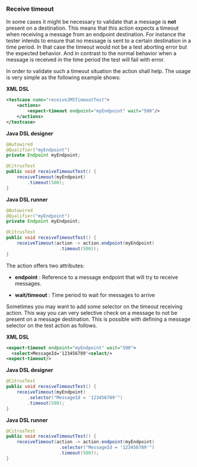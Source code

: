 ### Receive timeout

In some cases it might be necessary to validate that a message is **not** present on a destination. This means that this action expects a timeout when receiving a message from an endpoint destination. For instance the tester intends to ensure that no message is sent to a certain destination in a time period. In that case the timeout would not be a test aborting error but the expected behavior. And in contrast to the normal behavior when a message is received in the time period the test will fail with error.

In order to validate such a timeout situation the action <expectTimout> shall help. The usage is very simple as the following example shows:

 **XML DSL** 

```xml
<testcase name="receiveJMSTimeoutTest">
    <actions>
        <expect-timeout endpoint="myEndpoint" wait="500"/>
    </actions>
</testcase>
```

 **Java DSL designer** 

```java
@Autowired
@Qualifier("myEndpoint")
private Endpoint myEndpoint;

@CitrusTest
public void receiveTimeoutTest() {
    receiveTimeout(myEndpoint)
        .timeout(500);
}
```

 **Java DSL runner** 

```java
@Autowired
@Qualifier("myEndpoint")
private Endpoint myEndpoint;

@CitrusTest
public void receiveTimeoutTest() {
    receiveTimeout(action -> action.endpoint(myEndpoint)
                    .timeout(500));
}
```

The action offers two attributes:

*  **endpoint** : Reference to a message endpoint that will try to receive messages.

*  **wait/timeout** : Time period to wait for messages to arrive



Sometimes you may want to add some selector on the timeout receiving action. This way you can very selective check on a message to not be present on a message destination. This is possible with defining a message selector on the test action as follows.

 **XML DSL** 

```xml
<expect-timeout endpoint="myEndpoint" wait="500">
  <select>MessageId='123456789'<select/>
<expect-timeout/>
```

 **Java DSL designer** 

```java
@CitrusTest
public void receiveTimeoutTest() {
    receiveTimeout(myEndpoint)
        .selector("MessageId = '123456789'")
        .timeout(500);
}
```

 **Java DSL runner** 

```java
@CitrusTest
public void receiveTimeoutTest() {
    receiveTimeout(action -> action.endpoint(myEndpoint)
                    .selector("MessageId = '123456789'")
                    .timeout(500));
}
```

